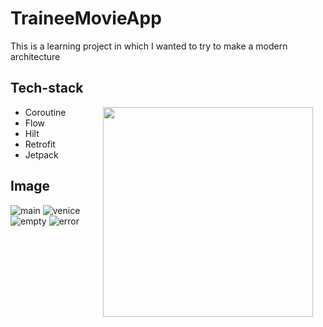 # TraineeMovieApp

This is a learning project in which I wanted to try to make a modern architecture 

## Tech-stack
<img src="https://user-images.githubusercontent.com/76943234/146948153-2291c454-0275-42e6-99e4-e02ce2f4ea75.gif" width="336" align="right" hspace="20">

+ Coroutine
+ Flow
+ Hilt
+ Retrofit
+ Jetpack

## Image
![main](https://user-images.githubusercontent.com/76943234/146947525-6dbc90fd-31e4-432c-b37b-f29cd70ccc83.jpg)
![venice](https://user-images.githubusercontent.com/76943234/146947521-883b22fb-1f7d-49e3-ab46-8ce7b4685426.jpg) 
![empty](https://user-images.githubusercontent.com/76943234/146947518-b3ba42ac-b612-41cf-b235-a1e275c8899b.jpg)
![error](https://user-images.githubusercontent.com/76943234/146947523-ee82a54a-2fc6-4dee-a209-1614bb8639da.jpg)
